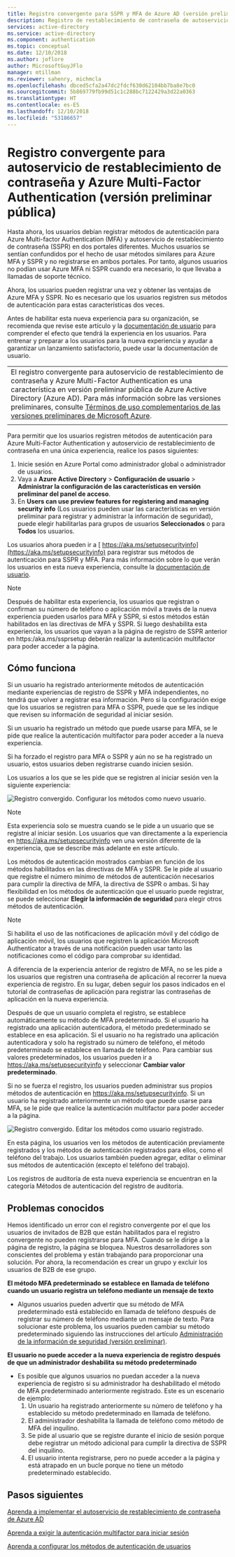 ```yaml
---
title: Registro convergente para SSPR y MFA de Azure AD (versión preliminar pública)
description: Registro de restablecimiento de contraseña de autoservicio y Multi-Factor Authentication de Azure AD (versión preliminar pública)
services: active-directory
ms.service: active-directory
ms.component: authentication
ms.topic: conceptual
ms.date: 12/10/2018
ms.author: joflore
author: MicrosoftGuyJFlo
manager: mtillman
ms.reviewer: sahenry, michmcla
ms.openlocfilehash: dbced5cfa2a47dc2fdcf630d62104bb7ba8e7bc0
ms.sourcegitcommit: 5b869779fb99d51c1c288bc7122429a3d22a0363
ms.translationtype: HT
ms.contentlocale: es-ES
ms.lasthandoff: 12/10/2018
ms.locfileid: "53186657"
---
```

# <a name="converged-registration-for-self-service-password-reset-and-azure-multi-factor-authentication-public-preview"></a>Registro convergente para autoservicio de restablecimiento de contraseña y Azure Multi-Factor Authentication (versión preliminar pública)

Hasta ahora, los usuarios debían registrar métodos de autenticación para Azure Multi-factor Authentication (MFA) y autoservicio de restablecimiento de contraseña (SSPR) en dos portales diferentes. Muchos usuarios se sentían confundidos por el hecho de usar métodos similares para Azure MFA y SSPR y no registrarse en ambos portales. Por tanto, algunos usuarios no podían usar Azure MFA ni SSPR cuando era necesario, lo que llevaba a llamadas de soporte técnico. 

Ahora, los usuarios pueden registrar una vez y obtener las ventajas de Azure MFA y SSPR. No es necesario que los usuarios registren sus métodos de autenticación para estas características dos veces.  

Antes de habilitar esta nueva experiencia para su organización, se recomienda que revise este artículo y la [documentación de usuario](https://aka.ms/securityinfoguide) para comprender el efecto que tendrá la experiencia en los usuarios. Para entrenar y preparar a los usuarios para la nueva experiencia y ayudar a garantizar un lanzamiento satisfactorio, puede usar la documentación de usuario.

|     |
| --- |
| El registro convergente para autoservicio de restablecimiento de contraseña y Azure Multi-Factor Authentication es una característica en versión preliminar pública de Azure Active Directory (Azure AD). Para más información sobre las versiones preliminares, consulte [Términos de uso complementarios de las versiones preliminares de Microsoft Azure](https://azure.microsoft.com/support/legal/preview-supplemental-terms/).|
|     |

Para permitir que los usuarios registren métodos de autenticación para Azure Multi-Factor Authentication y autoservicio de restablecimiento de contraseña en una única experiencia, realice los pasos siguientes:

1. Inicie sesión en Azure Portal como administrador global o administrador de usuarios.
2. Vaya a **Azure Active Directory** > **Configuración de usuario** > **Administrar la configuración de las características en versión preliminar del panel de acceso**.
3. En **Users can use preview features for registering and managing security info** (Los usuarios pueden usar las características en versión preliminar para registrar y administrar la información de seguridad), puede elegir habilitarlas para grupos de usuarios **Seleccionados** o para **Todos** los usuarios.

Los usuarios ahora pueden ir a [ https://aka.ms/setupsecurityinfo](https://aka.ms/setupsecurityinfo) para registrar sus métodos de autenticación para SSPR y MFA. Para más información sobre lo que verán los usuarios en esta nueva experiencia, consulte la [documentación de usuario](https://aka.ms/securityinfoguide).  

> [!NOTE]
> Después de habilitar esta experiencia, los usuarios que registran o confirman su número de teléfono o aplicación móvil a través de la nueva experiencia pueden usarlos para MFA y SSPR, si estos métodos están habilitados en las directivas de MFA y SSPR. Si luego deshabilita esta experiencia, los usuarios que vayan a la página de registro de SSPR anterior en https:/aka.ms/ssprsetup deberán realizar la autenticación multifactor para poder acceder a la página.  

## <a name="how-it-works"></a>Cómo funciona

Si un usuario ha registrado anteriormente métodos de autenticación mediante experiencias de registro de SSPR y MFA independientes, no tendrá que volver a registrar esa información. Pero si la configuración exige que los usuarios se registren para MFA o SSPR, puede que se les indique que revisen su información de seguridad al iniciar sesión.

Si un usuario ha registrado un método que puede usarse para MFA, se le pide que realice la autenticación multifactor para poder acceder a la nueva experiencia.

Si ha forzado el registro para MFA o SSPR y aún no se ha registrado un usuario, estos usuarios deben registrarse cuando inicien sesión.

Los usuarios a los que se les pide que se registren al iniciar sesión ven la siguiente experiencia:

![Registro convergido. Configurar los métodos como nuevo usuario.](./media/concept-registration-mfa-sspr-converged/concept-registration-add-methods.png)

> [!NOTE]
> Esta experiencia solo se muestra cuando se le pide a un usuario que se registre al iniciar sesión. Los usuarios que van directamente a la experiencia en https://aka.ms/setupsecurityinfo ven una versión diferente de la experiencia, que se describe más adelante en este artículo.

Los métodos de autenticación mostrados cambian en función de los métodos habilitados en las directivas de MFA y SSPR. Se le pide al usuario que registre el número mínimo de métodos de autenticación necesarios para cumplir la directiva de MFA, la directiva de SSPR o ambas. Si hay flexibilidad en los métodos de autenticación que el usuario puede registrar, se puede seleccionar **Elegir la información de seguridad** para elegir otros métodos de autenticación.  

> [!NOTE]
> Si habilita el uso de las notificaciones de aplicación móvil y del código de aplicación móvil, los usuarios que registren la aplicación Microsoft Authenticator a través de una notificación pueden usar tanto las notificaciones como el código para comprobar su identidad.

A diferencia de la experiencia anterior de registro de MFA, no se les pide a los usuarios que registren una contraseña de aplicación al recorrer la nueva experiencia de registro. En su lugar, deben seguir los pasos indicados en el tutorial de contraseñas de aplicación para registrar las contraseñas de aplicación en la nueva experiencia.  

Después de que un usuario completa el registro, se establece automáticamente su método de MFA predeterminado. Si el usuario ha registrado una aplicación autenticadora, el método predeterminado se establece en esa aplicación. Si el usuario no ha registrado una aplicación autenticadora y solo ha registrado su número de teléfono, el método predeterminado se establece en llamada de teléfono. Para cambiar sus valores predeterminados, los usuarios pueden ir a https://aka.ms/setupsecurityinfo y seleccionar **Cambiar valor predeterminado**.  

Si no se fuerza el registro, los usuarios pueden administrar sus propios métodos de autenticación en https://aka.ms/setupsecurityinfo. Si un usuario ha registrado anteriormente un método que puede usarse para MFA, se le pide que realice la autenticación multifactor para poder acceder a la página.  

![Registro convergido. Editar los métodos como usuario registrado.](./media/concept-registration-mfa-sspr-converged/concept-registration-edit-methods.png)

En esta página, los usuarios ven los métodos de autenticación previamente registrados y los métodos de autenticación registrados para ellos, como el teléfono del trabajo. Los usuarios también pueden agregar, editar o eliminar sus métodos de autenticación (excepto el teléfono del trabajo).  

Los registros de auditoría de esta nueva experiencia se encuentran en la categoría Métodos de autenticación del registro de auditoría.  

## <a name="known-issues"></a>Problemas conocidos

Hemos identificado un error con el registro convergente por el que los usuarios de invitados de B2B que están habilitados para el registro convergente no pueden registrarse para MFA. Cuando se le dirige a la página de registro, la página se bloquea. Nuestros desarrolladores son conscientes del problema y están trabajando para proporcionar una solución. Por ahora, la recomendación es crear un grupo y excluir los usuarios de B2B de ese grupo.

**El método MFA predeterminado se establece en llamada de teléfono cuando un usuario registra un teléfono mediante un mensaje de texto**

   * Algunos usuarios pueden advertir que su método de MFA predeterminado está establecido en llamada de teléfono después de registrar su número de teléfono mediante un mensaje de texto. Para solucionar este problema, los usuarios pueden cambiar su método predeterminado siguiendo las instrucciones del artículo [Administración de la información de seguridad (versión preliminar)](../user-help/security-info-manage-settings.md#change-your-info).

**El usuario no puede acceder a la nueva experiencia de registro después de que un administrador deshabilita su método predeterminado**

   * Es posible que algunos usuarios no puedan acceder a la nueva experiencia de registro si su administrador ha deshabilitado el método de MFA predeterminado anteriormente registrado. Este es un escenario de ejemplo:
      1. Un usuario ha registrado anteriormente su número de teléfono y ha establecido su método predeterminado en llamada de teléfono.
      2. El administrador deshabilita la llamada de teléfono como método de MFA del inquilino.
      3. Se pide al usuario que se registre durante el inicio de sesión porque debe registrar un método adicional para cumplir la directiva de SSPR del inquilino.
      4. El usuario intenta registrarse, pero no puede acceder a la página y está atrapado en un bucle porque no tiene un método predeterminado establecido.

## <a name="next-steps"></a>Pasos siguientes

[Aprenda a implementar el autoservicio de restablecimiento de contraseña de Azure AD](howto-sspr-deployment.md)

[Aprenda a exigir la autenticación multifactor para iniciar sesión](howto-mfa-getstarted.md)

[Aprenda a configurar los métodos de autenticación de usuarios](https://aka.ms/securityinfoguide)